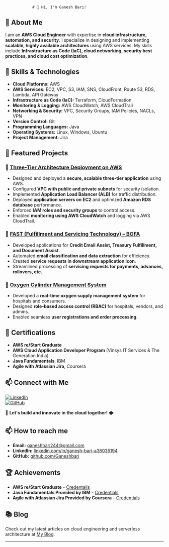 
                # 👋 Hi, I'm Ganesh Bari!

## 🌟 About Me
I am an **AWS Cloud Engineer** with expertise in **cloud infrastructure, automation, and security**. I specialize in designing and implementing **scalable, highly available architectures** using AWS services. My skills include **Infrastructure as Code (IaC), cloud networking, security best practices, and cloud cost optimization**.

## 🚀 Skills & Technologies
- **Cloud Platforms:** AWS
- **AWS Services:** EC2, VPC, S3, IAM, SNS, CloudFront, Route 53, RDS, Lambda, API Gateway
- **Infrastructure as Code (IaC):** Terraform, CloudFormation
- **Monitoring & Logging:** AWS CloudWatch, AWS CloudTrail
- **Networking & Security:** VPC, Security Groups, IAM Policies, NACLs, VPN
- **Version Control:** Git
- **Programming Languages:** Java
- **Operating Systems:** Linux, Windows, Ubuntu
- **Project Management:** Jira

## 📂 Featured Projects
### 🔹 [Three-Tier Architecture Deployment on AWS](#)
- Designed and deployed a **secure, scalable three-tier application** using AWS.
- Configured **VPC with public and private subnets** for security isolation.
- Implemented **Application Load Balancer (ALB)** for traffic distribution.
- Deployed **application servers on EC2** and optimized **Amazon RDS database** performance.
- Enforced **IAM roles and security groups** to control access.
- Enabled **monitoring using AWS CloudWatch** and logging via AWS CloudTrail.

### 🔹 [FAST (Fulfillment and Servicing Technology) – BOFA](#)
- Developed applications for **Credit Email Assist, Treasury Fulfillment, and Document Assist**.
- Automated **email classification and data extraction** for efficiency.
- Created **service requests in downstream application Icon**.
- Streamlined processing of **servicing requests for payments, advances, rollovers, etc.**

### 🔹 [Oxygen Cylinder Management System](#)
- Developed a **real-time oxygen supply management system** for hospitals and consumers.
- Designed **role-based access control (RBAC)** for hospitals, vendors, and admins.
- Enabled seamless **user registrations and order processing**.

## 📜 Certifications
- **AWS re/Start Graduate**
- **AWS Cloud Application Developer Program** (Vinsys IT Services & The Generation India)
- **Java Fundamentals**, IBM
- **Agile with Atlassian Jira**, Coursera

## 📫 Connect with Me
[![LinkedIn](https://img.shields.io/badge/LinkedIn-Connect-blue?style=flat-square&logo=linkedin)](https://www.linkedin.com/in/ganesh-bari-a36035194)  
[![GitHub](https://img.shields.io/badge/GitHub-Portfolio-black?style=flat-square&logo=github)](https://github.com/Ganeshbari)

🚀 **Let's build and innovate in the cloud together!** 🌩️
## 📫 How to reach me
- **Email:** [ganeshbari244@gmail.com](mailto:ganeshbari244@gmail.com)
- **LinkedIn:** [linkedin.com/in/ganesh-bari-a36035194](https://www.linkedin.com/in/ganesh-bari-a36035194)
- **GitHub:** [github.com/Ganeshbari](https://github.com/Ganeshbari)

## 🏆 Achievements
- **AWS re/Start Graduate** - [Credentails](https://www.credly.com/badges/e9c56dbb-2e48-4d66-8c3a-b4608c5218a3/public_url)
- **Java Fundamentals Provided by IBM** - [Credentials](https://courses.etrain.skillsnetwork.site/certificates/50bb8fed43844813b01f12a8fb35d048)
- **Agile with Atlassian Jira Provided by Coursera** - [Credentials](https://coursera.org/verify/YA4TQPC83B56)

## 📚 Blog
Check out my latest articles on cloud engineering and serverless architecture at [My Blog](https://yourblog.com).

---


